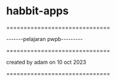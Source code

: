 # habbit-apps
==============================

-------pelajaran pwpb---------

==============================

created by adam on 10 oct 2023

==============================
